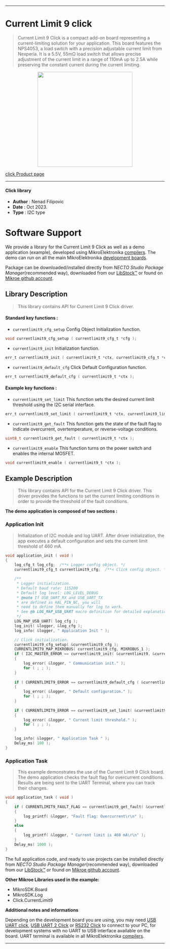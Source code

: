 
---
# Current Limit 9 click

> Current Limit 9 Click is a compact add-on board representing a current-limiting solution for your application. This board features the NPS4053, a load switch with a precision adjustable current limit from Nexperia. It is a 5.5V, 55mΩ load switch that allows precise adjustment of the current limit in a range of 110mA up to 2.5A while preserving the constant current during the current limiting.

<p align="center">
  <img src="https://download.mikroe.com/images/click_for_ide/currentlimit9_click.png" height=300px>
</p>

[click Product page](https://www.mikroe.com/current-limit-9-click)

---


#### Click library

- **Author**        : Nenad Filipovic
- **Date**          : Oct 2023.
- **Type**          : I2C type


# Software Support

We provide a library for the Current Limit 9 Click
as well as a demo application (example), developed using MikroElektronika
[compilers](https://www.mikroe.com/necto-studio).
The demo can run on all the main MikroElektronika [development boards](https://www.mikroe.com/development-boards).

Package can be downloaded/installed directly from *NECTO Studio Package Manager*(recommended way), downloaded from our [LibStock&trade;](https://libstock.mikroe.com) or found on [Mikroe github account](https://github.com/MikroElektronika/mikrosdk_click_v2/tree/master/clicks).

## Library Description

> This library contains API for Current Limit 9 Click driver.

#### Standard key functions :

- `currentlimit9_cfg_setup` Config Object Initialization function.
```c
void currentlimit9_cfg_setup ( currentlimit9_cfg_t *cfg );
```

- `currentlimit9_init` Initialization function.
```c
err_t currentlimit9_init ( currentlimit9_t *ctx, currentlimit9_cfg_t *cfg );
```

- `currentlimit9_default_cfg` Click Default Configuration function.
```c
err_t currentlimit9_default_cfg ( currentlimit9_t *ctx );
```

#### Example key functions :

- `currentlimit9_set_limit` This function sets the desired current limit threshold using the I2C serial interface.
```c
err_t currentlimit9_set_limit ( currentlimit9_t *ctx, currentlimit9_limit_t current_limit );
```

- `currentlimit9_get_fault` This function gets the state of the fault flag to indicate overcurrent, overtemperature, or reverse-voltage conditions.
```c
uint8_t currentlimit9_get_fault ( currentlimit9_t *ctx );
```

- `currentlimit9_enable` This function turns on the power switch and enables the internal MOSFET.
```c
void currentlimit9_enable ( currentlimit9_t *ctx );
```

## Example Description

> This library contains API for the Current Limit 9 Click driver.
> This driver provides the functions to set the current limiting conditions 
> in order to provide the threshold of the fault conditions.

**The demo application is composed of two sections :**

### Application Init

> Initialization of I2C module and log UART.
> After driver initialization, the app executes a default configuration
> and sets the current limit threshold of 460 mA.

```c
void application_init ( void ) 
{
    log_cfg_t log_cfg;  /**< Logger config object. */
    currentlimit9_cfg_t currentlimit9_cfg;  /**< Click config object. */

    /** 
     * Logger initialization.
     * Default baud rate: 115200
     * Default log level: LOG_LEVEL_DEBUG
     * @note If USB_UART_RX and USB_UART_TX 
     * are defined as HAL_PIN_NC, you will 
     * need to define them manually for log to work. 
     * See @b LOG_MAP_USB_UART macro definition for detailed explanation.
     */
    LOG_MAP_USB_UART( log_cfg );
    log_init( &logger, &log_cfg );
    log_info( &logger, " Application Init " );

    // Click initialization.
    currentlimit9_cfg_setup( &currentlimit9_cfg );
    CURRENTLIMIT9_MAP_MIKROBUS( currentlimit9_cfg, MIKROBUS_1 );
    if ( I2C_MASTER_ERROR == currentlimit9_init( &currentlimit9, &currentlimit9_cfg ) ) 
    {
        log_error( &logger, " Communication init." );
        for ( ; ; );
    }
    
    if ( CURRENTLIMIT9_ERROR == currentlimit9_default_cfg ( &currentlimit9 ) )
    {
        log_error( &logger, " Default configuration." );
        for ( ; ; );
    }
    
    if ( CURRENTLIMIT9_ERROR == currentlimit9_set_limit( &currentlimit9, CURRENTLIMIT9_LIMIT_0_46_A ) )
    {
        log_error( &logger, " Current limit threshold." );
        for ( ; ; );
    }

    log_info( &logger, " Application Task " );
    Delay_ms( 100 );
}
```

### Application Task

> This example demonstrates the use of the Current Limit 9 Click board. 
> The demo application checks the fault flag for overcurrent conditions.
> Results are being sent to the UART Terminal, where you can track their changes.

```c
void application_task ( void ) 
{
    if ( CURRENTLIMIT9_FAULT_FLAG == currentlimit9_get_fault( &currentlimit9 ) )
    {
        log_printf( &logger, "Fault flag: Overcurrent\r\n" );
    }
    else
    {
        log_printf( &logger, " Current limit is 460 mA\r\n" );
    }
    Delay_ms( 1000 );
}
```

The full application code, and ready to use projects can be installed directly from *NECTO Studio Package Manager*(recommended way), downloaded from our [LibStock&trade;](https://libstock.mikroe.com) or found on [Mikroe github account](https://github.com/MikroElektronika/mikrosdk_click_v2/tree/master/clicks).

**Other Mikroe Libraries used in the example:**

- MikroSDK.Board
- MikroSDK.Log
- Click.CurrentLimit9

**Additional notes and informations**

Depending on the development board you are using, you may need
[USB UART click](https://www.mikroe.com/usb-uart-click),
[USB UART 2 Click](https://www.mikroe.com/usb-uart-2-click) or
[RS232 Click](https://www.mikroe.com/rs232-click) to connect to your PC, for
development systems with no UART to USB interface available on the board. UART
terminal is available in all MikroElektronika
[compilers](https://shop.mikroe.com/compilers).

---
